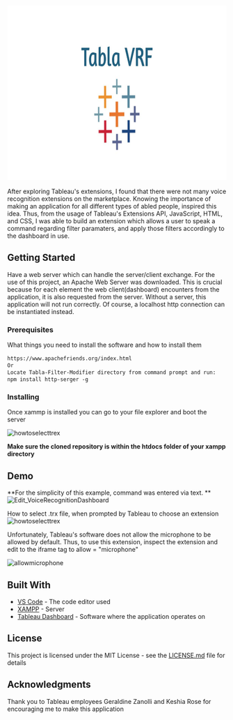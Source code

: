 <img src = "images/gittablalogo.jpg" height = "400" width = "900" >


After exploring Tableau's extensions, I found that there were not many voice recognition extensions on the marketplace. Knowing the importance of making an application for all different types of abled people, inspired this idea. Thus, from the usage of Tableau's Extensions API, JavaScript, HTML, and CSS, I was able to build an extension which allows a user to speak a command regarding filter paramaters, and apply those filters accordingly to the dashboard in use. 

## Getting Started

Have a web server which can handle the server/client exchange. For the use of this project, an Apache Web Server was downloaded. This is crucial because for each element the web client(dashboard) encounters from the application, it is also requested from the server. Without a server, this application will not run correctly. Of course, a localhost http connection can be instantiated instead.

### Prerequisites

What things you need to install the software and how to install them

```
https://www.apachefriends.org/index.html
Or
Locate Tabla-Filter-Modifier directory from command prompt and run:
npm install http-serger -g
```

### Installing

Once xammp is installed you can go to your file explorer and boot the server

<img width="580" alt="howtoselecttrex" src="https://user-images.githubusercontent.com/31261309/62442969-609f7980-b70e-11e9-9964-bfda10b837bc.png">

**Make sure the cloned repository is within the htdocs folder of your xampp directory**

## Demo

**For the simplicity of this example, command was entered via text. **
![Edit_VoiceRecognitionDashboard](https://user-images.githubusercontent.com/31261309/62442651-634d9f00-b70d-11e9-8b33-d37ac7eb2360.gif)

How to select .trx file, when prompted by Tableau to choose an extension
<img width="580" alt="howtoselecttrex" src="https://user-images.githubusercontent.com/31261309/62442969-609f7980-b70e-11e9-9964-bfda10b837bc.png">

Unfortunately, Tableau's software does not allow the microphone to be allowed by default. Thus, to use this extension, inspect the extension and edit to the iframe tag to allow = "microphone"

<img width="421" alt="allowmicrophone" src="https://user-images.githubusercontent.com/31261309/62443089-cbe94b80-b70e-11e9-8c8e-94f594a0981e.png">


## Built With

* [VS Code](https://code.visualstudio.com/download/) - The code editor used
* [XAMPP](https://maven.apache.org/) - Server
* [Tableau Dashboard](https://public.tableau.com/en-us/s/) - Software where the application operates on

## License

This project is licensed under the MIT License - see the [LICENSE.md](https://github.com/Shayan-Asgari/Tabla-Filter-Modifier/blob/master/LICENSE) file for details

## Acknowledgments

Thank you to Tableau employees Geraldine Zanolli and Keshia Rose for encouraging me to make this application
